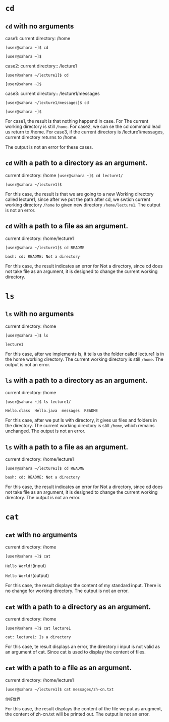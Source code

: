 # `cd`

## `cd` with no arguments

case1: current directory: /home

`[user@sahara ~]$ cd`

`[user@sahara ~]$`

case2: current directory:: /lecture1

`[user@sahara ~/lecture1]$ cd`

`[user@sahara ~]$`

case3: current directory:: /lecture1/messages

`[user@sahara ~/lecture1/messages]$ cd `

`[user@sahara ~]$`


For case1, the result is that nothing happend in case. For The current working directory is still `/home`. For case2, we can se the cd command lead us return to /home. For case3, if the current directory is /lecture1/messages, current directory returns to /home. 

The output is not an error for these cases.


## `cd` with a path to a directory as an argument.

current directory: /home
`[user@sahara ~]$ cd lecture1/`

`[user@sahara ~/lecture1]$ `

For this case, the result is that we are going to a new Working directory called lecture1, since after we put the path after cd, we swtich current working directory `/home` to given new directory `/home/lecture1`.
The output is not an error.


## `cd` with a path to a file as an argument.

current directory: /home/lecture1

`[user@sahara ~/lecture1]$ cd README`

`bash: cd: README: Not a directory`


For this case, the result indicates an error for Not a directory, since cd does not take file as an argument, it is designed to change the current working directory.



# `ls`

## `ls` with no arguments

current directory: /home

`[user@sahara ~]$ ls`

`lecture1`


For this case, after we implements ls, it tells us the folder called lecture1 is in the home working directory. The current working directory is still `/home`.
The output is not an error.


## `ls` with a path to a directory as an argument.

current directory: /home

`[user@sahara ~]$ ls lecture1/`

`Hello.class  Hello.java  messages  README`



For this case, after we put ls with directory, it gives us files and folders in the directory. The current working directory is still `/home`, which remains unchanged.
The output is not an error.


## `ls` with a path to a file as an argument.

current directory: /home/lecture1

`[user@sahara ~/lecture1]$ cd README`

`bash: cd: README: Not a directory`



For this case, the result indicates an error for Not a directory, since cd does not take file as an argument, it is designed to change the current working directory.
The output is not an error.


# `cat`

## `cat` with no arguments

current directory: /home

`[user@sahara ~]$ cat`

`Hello World!`(input)

`Hello World!`(output)



For this case, the result displays the content of my standard input. There is no change for working directory.
The output is not an error.




## `cat` with a path to a directory as an argument.

current directory: /home

`[user@sahara ~]$ cat lecture1`

`cat: lecture1: Is a directory`



For this case, te result displays an error, the directory i input is not valid as an argument of cat. Since cat is used to display the content of files.


## `cat` with a path to a file as an argument.

current directory: /home/lecture1

`[user@sahara ~/lecture1]$ cat messages/zh-cn.txt`

`你好世界`



For this case, the result displays the content of the file we put as arugment, the content of zh-cn.txt will be printed out. 
The output is not an error.



